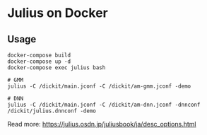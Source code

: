 # Julius on Docker

## Usage

```
docker-compose build
docker-compose up -d
docker-compose exec julius bash

# GMM
julius -C /dickit/main.jconf -C /dickit/am-gmm.jconf -demo

# DNN
julius -C /dickit/main.jconf -C /dickit/am-dnn.jconf -dnnconf /dickit/julius.dnnconf -demo
```

Read more: https://julius.osdn.jp/juliusbook/ja/desc_options.html

